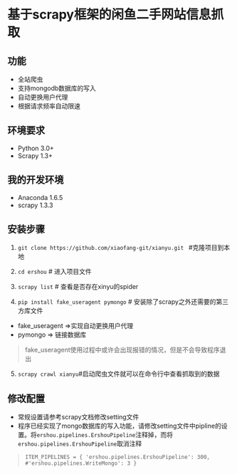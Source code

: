 # **基于scrapy框架的闲鱼二手网站信息抓取** #

## 功能 
- 全站爬虫
- 支持mongodb数据库的写入
- 自动更换用户代理
- 根据请求频率自动限速

## 环境要求
- Python 3.0+
- Scrapy 1.3+

## 我的开发环境
- Anaconda 1.6.5
- scrapy 1.3.3

## 安装步骤
1. `git clone https://github.com/xiaofang-git/xianyu.git `  #克隆项目到本地

2. `cd ershou` # 进入项目文件

3. `scrapy list` # 查看是否存在xinyu的spider

4. `pip install fake_useragent pymongo` # 安装除了scrapy之外还需要的第三方库文件
 - fake_useragent =>实现自动更换用户代理
 - pymongo => 链接数据库
 > fake_useragent使用过程中或许会出现报错的情况，但是不会导致程序退出
 5. `scrapy crawl xianyu`#启动爬虫文件就可以在命令行中查看抓取到的数据

 ## 修改配置
 - 常规设置请参考scrapy文档修改setting文件
 - 程序已经实现了mongo数据库的写入功能，请修改setting文件中pipline的设置。将`ershou.pipelines.ErshouPipeline`注释掉，而将`ershou.pipelines.ErshouPipeline`取消注释
 >`ITEM_PIPELINES = {
    'ershou.pipelines.ErshouPipeline': 300,
    #'ershou.pipelines.WriteMongo': 3
}`
